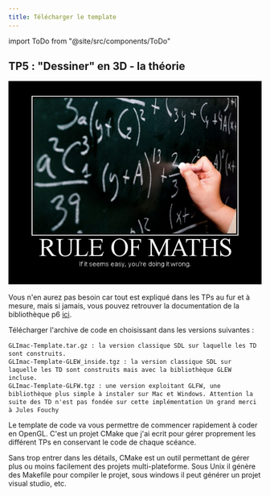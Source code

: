 ```yaml
---
title: Télécharger le template
---
```

import ToDo from "@site/src/components/ToDo"

## TP5 : "Dessiner" en 3D - la théorie

![](img/intro.jpg)

Vous n'en aurez pas besoin car tout est expliqué dans les TPs au fur et à mesure, mais si jamais, vous pouvez retrouver la documentation de la bibliothèque p6 [ici](https://julesfouchy.github.io/p6-docs/).

<ToDo/> Télécharger l'archive de code en choisissant dans les versions suivantes :

    GLImac-Template.tar.gz : la version classique SDL sur laquelle les TD sont construits.
    GLImac-Template-GLEW_inside.tgz : la version classique SDL sur laquelle les TD sont construits mais avec la bibliothèque GLEW incluse.
    GLImac-Template-GLFW.tgz : une version exploitant GLFW, une bibliothèque plus simple à instaler sur Mac et Windows. Attention la suite des TD n'est pas fondée sur cette implémentation Un grand merci à Jules Fouchy

Le template de code va vous permettre de commencer rapidement à coder en OpenGL. C'est un projet CMake que j'ai ecrit pour gérer proprement les différent TPs en conservant le code de chaque scéance.

Sans trop entrer dans les détails, CMake est un outil permettant de gérer plus ou moins facilement des projets multi-plateforme. Sous Unix il génère des Makefile pour compiler le projet, sous windows il peut générer un projet visual studio, etc. 